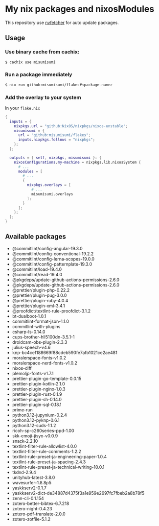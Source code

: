 # My nix packages and nixosModules

This repository use [nvfetcher](https://github.com/berberman/nvfetcher.git) for auto update packages.

## Usage

### Use binary cache from cachix:

```sh
$ cachix use misumisumi
```

### Run a package immediately

```sh
$ nix run github:misumisumi/flakes#<package-name>
```

### Add the overlay to your system

In your `flake.nix`

```nix
{
  inputs = {
    nixpkgs.url = "github:NixOS/nixpkgs/nixos-unstable";
    misumisumi = {
      url = "github:misumisumi/flakes";
      inputs.nixpkgs.follows = "nixpkgs";
    };
  };

  outputs = { self, nixpkgs, misumisumi }: {
    nixosConfigurations.my-machine = nixpkgs.lib.nixosSystem {
      # ...
      modules = [
        # ...
        {
          nixpkgs.overlays = [
            # ...
            misumisumi.overlays
          ];
        }
      ];
    };
  };
}

```

## Available packages

  - @commitlint/config-angular-19.3.0
  - @commitlint/config-conventional-19.2.2
  - @commitlint/config-lerna-scopes-19.0.0
  - @commitlint/config-patternplate-19.3.0
  - @commitlint/load-19.4.0
  - @commitlint/read-19.4.0
  - @pkgdeps/update-github-actions-permissions-2.6.0
  - @pkgdeps/update-github-actions-permissions-2.6.0
  - @prettier/plugin-php-0.22.2
  - @prettier/plugin-pug-3.0.0
  - @prettier/plugin-ruby-4.0.4
  - @prettier/plugin-xml-3.4.1
  - @proofdict/textlint-rule-proofdict-3.1.2
  - bt-dualboot-1.0.1
  - commitlint-format-json-1.1.0
  - commitlint-with-plugins
  - csharp-ls-0.14.0
  - cups-brother-hll5100dn-3.5.1-1
  - droidcam-obs-plugin-2.3.3
  - julius-speech-v4.6
  - knp-bc4cef188669f88cdeb590fe7afb1021ce2ae481
  - moralerspace-fonts-v1.0.2
  - moralerspace-nerd-fonts-v1.0.2
  - nixos-diff
  - plemoljp-fonts-v1.7.1
  - prettier-plugin-go-template-0.0.15
  - prettier-plugin-kotlin-2.1.0
  - prettier-plugin-nginx-1.0.3
  - prettier-plugin-rust-0.1.9
  - prettier-plugin-sh-0.14.0
  - prettier-plugin-sql-0.18.1
  - prime-run
  - python3.12-jupynium-0.2.4
  - python3.12-pyknp-0.6.1
  - python3.12-suds-1.1.2
  - ricoh-sp-c260series-ppd-1.00
  - skk-emoji-jisyo-v0.0.9
  - snack-2.2.10
  - textlint-filter-rule-allowlist-4.0.0
  - textlint-filter-rule-comments-1.2.2
  - textlint-rule-preset-ja-engineering-paper-1.0.4
  - textlint-rule-preset-ja-spacing-2.4.3
  - textlint-rule-preset-ja-technical-writing-10.0.1
  - tkdnd-2.9.4
  - unityhub-latest-3.8.0
  - wavesurfer-1.8.8p5
  - yaskkserv2-0.1.7
  - yaskkserv2-dict-de34887d4375f3a1e959e2697fc7fbeb2a8b78f5
  - zenn-cli-0.1.154
  - zotero-better-bibtex-6.7.218
  - zotero-night-0.4.23
  - zotero-pdf-translate-2.0.0
  - zotero-zotfile-5.1.2

